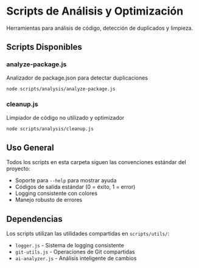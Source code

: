 # Scripts de Análisis y Optimización

Herramientas para análisis de código, detección de duplicados y limpieza.

## Scripts Disponibles

### analyze-package.js
Analizador de package.json para detectar duplicaciones

```bash
node scripts/analysis/analyze-package.js
```

### cleanup.js
Limpiador de código no utilizado y optimizador

```bash
node scripts/analysis/cleanup.js
```

## Uso General

Todos los scripts en esta carpeta siguen las convenciones estándar del proyecto:
- Soporte para `--help` para mostrar ayuda
- Códigos de salida estándar (0 = éxito, 1 = error)
- Logging consistente con colores
- Manejo robusto de errores

## Dependencias

Los scripts utilizan las utilidades compartidas en `scripts/utils/`:
- `logger.js` - Sistema de logging consistente
- `git-utils.js` - Operaciones de Git compartidas
- `ai-analyzer.js` - Análisis inteligente de cambios
